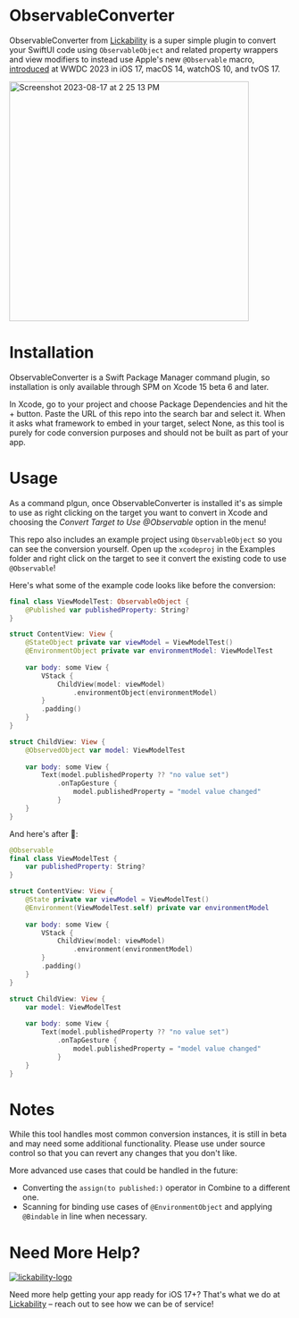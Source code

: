 # ObservableConverter

ObservableConverter from [Lickability](https://lickability.com) is a super simple plugin to convert your SwiftUI code using `ObservableObject` and related property wrappers and view modifiers to instead use Apple's new `@Observable` macro, [introduced](https://developer.apple.com/wwdc23/10149) at WWDC 2023 in iOS 17, macOS 14, watchOS 10, and tvOS 17.


<img width="429" alt="Screenshot 2023-08-17 at 2 25 13 PM" src="https://github.com/Lickability/ObservableConverter/assets/25009/60249cc4-9b9f-4ed9-9ce6-465a5c45d5bd">

# Installation

ObservableConverter is a Swift Package Manager command plugin, so installation is only available through SPM on Xcode 15 beta 6 and later. 

In Xcode, go to your project and choose Package Dependencies and hit the + button. Paste the URL of this repo into the search bar and select it. When it asks what framework to embed in your target, select None, as this tool is purely for code conversion purposes and should not be built as part of your app.

# Usage

As a command plgun, once ObservableConverter is installed it's as simple to use as right clicking on the target you want to convert in Xcode and choosing the _Convert Target to Use @Observable_ option in the menu!

This repo also includes an example project using `ObservableObject` so you can see the conversion yourself. Open up the `xcodeproj` in the Examples folder and right click on the target to see it convert the existing code to use `@Observable`!

Here's what some of the example code looks like before the conversion:
```swift
final class ViewModelTest: ObservableObject {
    @Published var publishedProperty: String?
}

struct ContentView: View {
    @StateObject private var viewModel = ViewModelTest()
    @EnvironmentObject private var environmentModel: ViewModelTest
    
    var body: some View {
        VStack {
            ChildView(model: viewModel)
                .environmentObject(environmentModel)
        }
        .padding()
    }
}

struct ChildView: View {
    @ObservedObject var model: ViewModelTest
    
    var body: some View {
        Text(model.publishedProperty ?? "no value set")
            .onTapGesture {
                model.publishedProperty = "model value changed"
            }
    }
}
```

And here's after 🎉:
```swift
@Observable
final class ViewModelTest {
    var publishedProperty: String?
}

struct ContentView: View {
    @State private var viewModel = ViewModelTest()
    @Environment(ViewModelTest.self) private var environmentModel 
    
    var body: some View {
        VStack {
            ChildView(model: viewModel)
                .environment(environmentModel)
        }
        .padding()
    }
}

struct ChildView: View {
    var model: ViewModelTest
    
    var body: some View {
        Text(model.publishedProperty ?? "no value set")
            .onTapGesture {
                model.publishedProperty = "model value changed"
            }
    }
}
```

# Notes

While this tool handles most common conversion instances, it is still in beta and may need some additional functionality. Please use under source control so that you can revert any changes that you don't like.

More advanced use cases that could be handled in the future:
* Converting the `assign(to published:)` operator in Combine to a different one.
* Scanning for binding use cases of `@EnvironmentObject` and applying `@Bindable` in line when necessary.
  
# Need More Help?

[![lickability-logo](https://github.com/Lickability/ObservableConverter/assets/25009/9d651cff-14da-48f3-9e16-78eb0e9260ab)](https://lickability.com)

Need more help getting your app ready for iOS 17+? That's what we do at [Lickability](https://lickability.com) – reach out to see how we can be of service!
